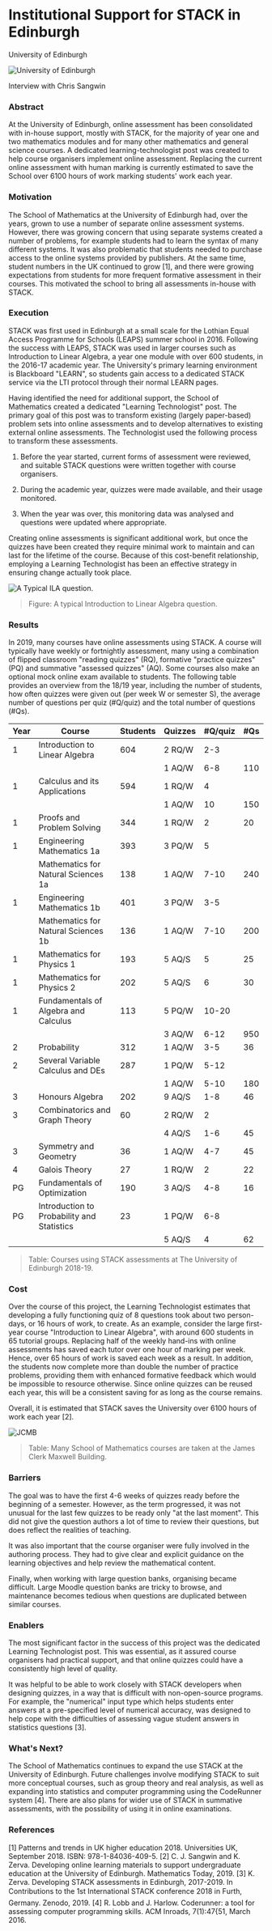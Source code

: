 # Institutional Support for STACK in Edinburgh 

University of Edinburgh

![University of Edinburgh](Images/Edinburgh_logo.png)

Interview with Chris Sangwin 

### Abstract

At the University of Edinburgh, online assessment has been consolidated with in-house support, mostly with STACK, for the majority of year one and two mathematics modules and for many other mathematics and general science courses. A dedicated learning-technologist post was created to help course organisers implement online assessment. Replacing the current online assessment with human marking is currently estimated to save the School over 6100 hours of work marking students' work each year.

### Motivation

The School of Mathematics at the University of Edinburgh had, over the years, grown to use a number of separate online assessment systems. However, there was growing concern that using separate systems created a number of problems, for example students had to learn the syntax of many different systems. It was also problematic that students needed to purchase access to the online systems provided by publishers. At the same time, student numbers in the UK continued to grow [1], and there were growing expectations from students for more frequent formative assessment in their courses. This motivated the school to bring all assessments in-house with STACK.

### Execution

STACK was first used in Edinburgh at a small scale for the Lothian Equal Access Programme for Schools (LEAPS) summer school in 2016. Following the success with LEAPS, STACK was used in larger courses such as Introduction to Linear Algebra, a year one module with over 600 students, in the 2016-17 academic year. The University's primary learning environment is Blackboard "LEARN", so students gain access to a dedicated STACK service via the LTI protocol through their normal LEARN pages.

Having identified the need for additional support, the School of Mathematics created a dedicated "Learning Technologist" post. The primary goal of this post was to transform existing (largely paper-based) problem sets into online assessments and to develop alternatives to existing external online assessments.  The Technologist used the following process to transform these assessments. 

1. Before the year started, current forms of assessment were reviewed, and suitable STACK questions were written together with course organisers. 

2. During the academic year, quizzes were made available, and their usage monitored. 

3. When the year was over, this monitoring data was analysed and questions were updated where appropriate.

Creating online assessments is significant additional work, but once the quizzes have been created they require minimal work to maintain and can last for the lifetime of the course. Because of this cost-benefit relationship, employing a Learning Technologist has been an effective strategy in ensuring change actually took place.

![A Typical ILA question.](Images/ILA_1.png)
> Figure: A typical Introduction to Linear Algebra question.

### Results

In 2019, many courses have online assessments using STACK. A course will typically have weekly or fortnightly assessment, many using a combination of flipped classroom "reading quizzes" (RQ), formative "practice quizzes" (PQ) and summative "assessed quizzes" (AQ). Some courses also make an optional mock online exam available to students. The following table provides an overview from the 18/19 year, including the number of students, how often quizzes were given out (per week W or semester S), the average number of questions per quiz (#Q/quiz) and the total number of questions (#Qs).

| Year | Course                                     | Students | Quizzes | #Q/quiz | #Qs  |
| ---- | ------------------------------------------ | -------- | ------- | ------- | ---- |
| 1    | Introduction to Linear Algebra             | 604      | 2 RQ/W  | 2-3     |      |
|      |                                            |          | 1 AQ/W  | 6-8     | 110  |
| 1    | Calculus and its Applications              | 594      | 1 RQ/W  | 4       |      |
|      |                                            |          | 1 AQ/W  | 10      | 150  |
| 1    | Proofs and Problem Solving                 | 344      | 1 RQ/W  | 2       | 20   |
| 1    | Engineering Mathematics  1a                | 393      | 3 PQ/W  | 5       |      |
|      | Mathematics for Natural Sciences 1a        | 138      | 1 AQ/W  | 7-10    | 240  |
| 1    | Engineering Mathematics  1b                | 401      | 3 PQ/W  | 3-5     |      |
|      | Mathematics for Natural Sciences 1b        | 136      | 1 AQ/W  | 7-10    | 200  |
| 1    | Mathematics for Physics 1                  | 193      | 5 AQ/S  | 5       | 25   |
| 1    | Mathematics for Physics 2                  | 202      | 5 AQ/S  | 6       | 30   |
| 1    | Fundamentals of Algebra and Calculus       | 113      | 5 PQ/W  | 10-20   |      |
|      |                                            |          | 3 AQ/W  | 6-12    | 950  |
| 2    | Probability                                | 312      | 1 AQ/W  | 3-5     | 36   |
| 2    | Several Variable Calculus and DEs          | 287      | 1 PQ/W  | 5-12    |      |
|      |                                            |          | 1 AQ/W  | 5-10    | 180  |
| 3    | Honours Algebra                            | 202      | 9 AQ/S  | 1-8     | 46   |
| 3    | Combinatorics and Graph Theory             | 60       | 2 RQ/W  | 2       |      |
|      |                                            |          | 4 AQ/S  | 1-6     | 45   |
| 3    | Symmetry and Geometry                      | 36       | 1 AQ/W  | 4-7     | 45   |
| 4    | Galois Theory                              | 27       | 1 RQ/W  | 2       | 22   |
| PG   | Fundamentals of Optimization               | 190      | 3 AQ/S  | 4-8     | 16   |
| PG   | Introduction to Probability and Statistics | 23       | 1 PQ/W  | 6-8     |      |
|      |                                            |          | 5 AQ/S  | 4       | 62   |

> Table: Courses using STACK assessments at The University of Edinburgh 2018-19.

### Cost

Over the course of this project, the Learning Technologist estimates that developing a fully functioning quiz of 8 questions took about two person-days, or 16 hours of work, to create. As an example, consider the large first-year course "Introduction to Linear Algebra", with around 600 students in 65 tutorial groups. Replacing half of the weekly hand-ins with online assessments has saved each tutor over one hour of marking per week. Hence, over 65 hours of work is saved each week as a result. In addition, the students now complete more than double the number of practice problems, providing them with enhanced formative feedback which would be impossible to resource otherwise.  Since online quizzes can be reused each year, this will be a consistent saving for as long as the course remains. 

Overall, it is estimated that STACK saves the University over 6100 hours of work each year [2].

![JCMB](Images/JCMB.jpg)
> Table: Many School of Mathematics courses are taken at the James Clerk Maxwell Building.

### Barriers

The goal was to have the first 4-6 weeks of quizzes ready before the beginning of a semester. However, as the term progressed, it was not unusual for the last few quizzes to be ready only "at the last moment". This did not give the question authors a lot of time to review their questions, but does reflect the realities of teaching.

It was also important that the course organiser were fully involved in the authoring process. They had to give clear and explicit guidance on the learning objectives and help review the mathematical content. 

Finally, when working with large question banks, organising became difficult. Large Moodle question banks are tricky to browse, and maintenance becomes tedious when questions are duplicated between similar courses.

### Enablers

The most significant factor in the success of this project was the dedicated Learning Technologist post. This was essential, as it assured course organisers had practical support, and that online quizzes could have a consistently high level of quality.

It was helpful to be able to work closely with STACK developers when designing quizzes, in a way that is difficult with non-open-source programs. For example, the "numerical" input type which helps students enter answers at a pre-specified level of numerical accuracy, was designed to help cope with the difficulties of assessing vague student answers in statistics questions [3].

### What's Next?

The School of Mathematics continues to expand the use STACK at the University of Edinburgh. Future challenges involve modifying STACK to suit more conceptual courses, such as group theory and real analysis, as well as expanding into statistics and computer programming using the CodeRunner system [4].  There are also plans for wider use of STACK in summative assessments, with the possibility of using it in online examinations.

### References

[1] Patterns and trends in UK higher education 2018. Universities UK, September 2018. ISBN:
978-1-84036-409-5.
[2] C. J. Sangwin and K. Zerva. Developing online learning materials to support undergraduate
education at the University of Edinburgh. Mathematics Today, 2019.
[3] K. Zerva. Developing STACK assessments in Edinburgh, 2017-2019. In Contributions to the
1st International STACK conference 2018 in Furth, Germany. Zenodo, 2019.
[4] R. Lobb and J. Harlow. Coderunner: a tool for assessing computer programming skills. ACM
Inroads, 7(1):47{51, March 2016.